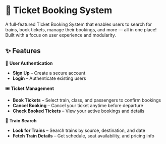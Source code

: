 # 🚆 Ticket Booking System

A full-featured Ticket Booking System that enables users to search for trains, book tickets, manage their bookings, and more — all in one place! Built with a focus on user experience and modularity.

## ✨ Features

🔐 **User Authentication**  
- **Sign Up** – Create a secure account  
- **Login** – Authenticate existing users  

🎟️ **Ticket Management**  
- **Book Tickets** – Select train, class, and passengers to confirm bookings  
- **Cancel Booking** – Cancel your ticket anytime before departure  
- **Check Booked Tickets** – View your active bookings and details  

🚄 **Train Search**  
- **Look for Trains** – Search trains by source, destination, and date  
- **Fetch Train Details** – Get schedule, seat availability, and pricing info  

